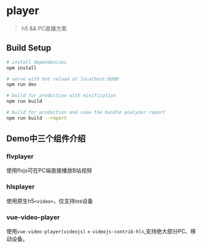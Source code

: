 # player

> h5 && PC直播方案

## Build Setup

``` bash
# install dependencies
npm install

# serve with hot reload at localhost:8080
npm run dev

# build for production with minification
npm run build

# build for production and view the bundle analyzer report
npm run build --report
```
## Demo中三个组件介绍

### flvplayer
使用flvjs可在PC端直接播放B站视频

### hlsplayer
使用原生h5`<video>`，仅支持ios设备

### vue-video-player
使用`vue-video-player(videojs)` + `videojs-contrib-hls`,支持绝大部分PC、移动设备。



